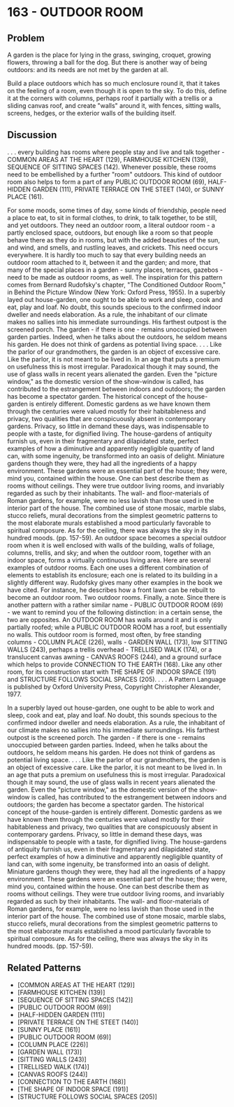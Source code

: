 # 163 - OUTDOOR ROOM

## Problem

A garden is the place for lying in the grass, swinging, croquet, growing flowers, throwing a ball for the dog. But there is another way of being outdoors: and its needs are not met by the garden at all.

Build a place outdoors which has so much enclosure round it, that it takes on the feeling of a room, even though it is open to the sky. To do this, define it at the corners with columns, perhaps roof it partially with a trellis or a sliding canvas roof, and create "walls" around it, with fences, sitting walls, screens, hedges, or the exterior walls of the building itself.

## Discussion

. . . every building has rooms where people stay and live and talk together - COMMON AREAS AT THE HEART (129), FARMHOUSE KITCHEN (139), SEQUENCE OF SITTING SPACES (142). Whenever possible, these rooms need to be embellished by a further "room" outdoors. This kind of outdoor room also helps to form a part of any PUBLIC OUTDOOR ROOM (69), HALF-HIDDEN GARDEN (111), PRIVATE TERRACE ON THE STEET (140), or SUNNY PLACE (161).

For some moods, some times of day, some kinds of friendship, people need a place to eat, to sit in formal clothes, to drink, to talk together, to be still, and yet outdoors. They need an outdoor room, a literal outdoor room - a partly enclosed space, outdoors, but enough like a room so that people behave there as they do in rooms, but with the added beauties of the sun, and wind, and smells, and rustling leaves, and crickets. This need occurs everywhere. It is hardly too much to say that every building needs an outdoor room attached to it, between it and the garden; and more, that many of the special places in a garden - sunny places, terraces, gazebos - need to be made as outdoor rooms, as well. The inspiration for this pattern comes from Bernard Rudofsky's chapter, "The Conditioned Outdoor Room," in Behind the Picture Window (New York: Oxford Press, 1955). In a superbly layed out house-garden, one ought to be able to work and sleep, cook and eat, play and loaf. No doubt, this sounds specious to the confirmed indoor dweller and needs elaboration. As a rule, the inhabitant of our climate makes no sallies into his immediate surroundings. His farthest outpost is the screened porch. The garden - if there is one - remains unoccupied between garden parties. Indeed, when he talks about the outdoors, he seldom means his garden. He does not think of gardens as potential living space. . . . Like the parlor of our grandmothers, the garden is an object of excessive care. Like the parlor, it is not meant to be lived in. In an age that puts a premium on usefulness this is most irregular. Paradoxical though it may sound, the use of glass walls in recent years alienated the garden. Even the "picture window," as the domestic version of the show-window is called, has contributed to the estrangement between indoors and outdoors; the garden has become a spectator garden. The historical concept of the house-garden is entirely different. Domestic gardens as we have known them through the centuries were valued mostly for their habitableness and privacy, two qualities that are conspicuously absent in contemporary gardens. Privacy, so little in demand these days, was indispensable to people with a taste, for dignified living. The house-gardens of antiquity furnish us, even in their fragmentary and dilapidated state, perfect examples of how a diminutive and apparently negligible quantity of land can, with some ingenuity, be transformed into an oasis of delight. Miniature gardens though they were, they had all the ingredients of a happy environment. These gardens were an essential part of the house; they were, mind you, contained within the house. One can best describe them as rooms without ceilings. They were true outdoor living rooms, and invariably regarded as such by their inhabitants. The wall- and floor-materials of Roman gardens, for example, were no less lavish than those used in the interior part of the house. The combined use of stone mosaic, marble slabs, stucco reliefs, mural decorations from the simplest geometric patterns to the most elaborate murals established a mood particularly favorable to spiritual composure. As for the ceiling, there was always the sky in its hundred moods. (pp. 157-59). An outdoor space becomes a special outdoor room when it is well enclosed with walls of the building, walls of foliage, columns, trellis, and sky; and when the outdoor room, together with an indoor space, forms a virtually continuous living area. Here are several examples of outdoor rooms. Each one uses a different combination of elements to establish its enclosure; each one is related to its building in a slightly different way. Rudofsky gives many other examples in the book we have cited. For instance, he describes how a front lawn can be rebuilt to become an outdoor room. Two outdoor rooms. Finally, a note. Since there is another pattern with a rather similar name - PUBLIC OUTDOOR ROOM (69) - we want to remind you of the following distinction: in a certain sense, the two are opposites. An OUTDOOR ROOM has walls around it and is only partially roofed; while a PUBLIC OUTDOOR ROOM has a roof, but essentially no walls. This outdoor room is formed, most often, by free standing columns - COLUMN PLACE (226), walls - GARDEN WALL (173), low SITTING WALLS (243), perhaps a trellis overhead - TRELLISED WALK (174), or a translucent canvas awning - CANVAS ROOFS (244), and a ground surface which helps to provide CONNECTION TO THE EARTH (168). Like any other room, for its construction start with THE SHAPE OF INDOOR SPACE (191) and STRUCTURE FOLLOWS SOCIAL SPACES (205). . . . A Pattern Language is published by Oxford University Press, Copyright Christopher Alexander, 1977.

In a superbly layed out house-garden, one ought to be able to work and sleep, cook and eat, play and loaf. No doubt, this sounds specious to the confirmed indoor dweller and needs elaboration. As a rule, the inhabitant of our climate makes no sallies into his immediate surroundings. His farthest outpost is the screened porch. The garden - if there is one - remains unoccupied between garden parties. Indeed, when he talks about the outdoors, he seldom means his garden. He does not think of gardens as potential living space. . . . Like the parlor of our grandmothers, the garden is an object of excessive care. Like the parlor, it is not meant to be lived in. In an age that puts a premium on usefulness this is most irregular. Paradoxical though it may sound, the use of glass walls in recent years alienated the garden. Even the "picture window," as the domestic version of the show-window is called, has contributed to the estrangement between indoors and outdoors; the garden has become a spectator garden. The historical concept of the house-garden is entirely different. Domestic gardens as we have known them through the centuries were valued mostly for their habitableness and privacy, two qualities that are conspicuously absent in contemporary gardens. Privacy, so little in demand these days, was indispensable to people with a taste, for dignified living. The house-gardens of antiquity furnish us, even in their fragmentary and dilapidated state, perfect examples of how a diminutive and apparently negligible quantity of land can, with some ingenuity, be transformed into an oasis of delight. Miniature gardens though they were, they had all the ingredients of a happy environment. These gardens were an essential part of the house; they were, mind you, contained within the house. One can best describe them as rooms without ceilings. They were true outdoor living rooms, and invariably regarded as such by their inhabitants. The wall- and floor-materials of Roman gardens, for example, were no less lavish than those used in the interior part of the house. The combined use of stone mosaic, marble slabs, stucco reliefs, mural decorations from the simplest geometric patterns to the most elaborate murals established a mood particularly favorable to spiritual composure. As for the ceiling, there was always the sky in its hundred moods. (pp. 157-59).

## Related Patterns

- [COMMON AREAS AT THE HEART (129)]
- [FARMHOUSE KITCHEN (139)]
- [SEQUENCE OF SITTING SPACES (142)]
- [PUBLIC OUTDOOR ROOM (69)]
- [HALF-HIDDEN GARDEN (111)]
- [PRIVATE TERRACE ON THE STEET (140)]
- [SUNNY PLACE (161)]
- [PUBLIC OUTDOOR ROOM (69)]
- [COLUMN PLACE (226)]
- [GARDEN WALL (173)]
- [SITTING WALLS (243)]
- [TRELLISED WALK (174)]
- [CANVAS ROOFS (244)]
- [CONNECTION TO THE EARTH (168)]
- [THE SHAPE OF INDOOR SPACE (191)]
- [STRUCTURE FOLLOWS SOCIAL SPACES (205)]
